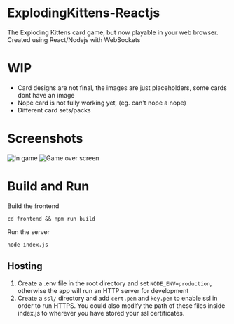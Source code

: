 # ExplodingKittens-Reactjs
The Exploding Kittens card game, but now playable in your web browser. Created using React/Nodejs with WebSockets

# WIP
- Card designs are not final, the images are just placeholders, some cards dont have an image
- Nope card is not fully working yet, (eg. can't nope a nope)
- Different card sets/packs

# Screenshots
![In game](https://jatinderbhachu.github.io/public/expKittensS4.png)
![Game over screen](https://jatinderbhachu.github.io/public/expKittensS5.png)

# Build and Run

Build the frontend

`cd frontend && npm run build`

Run the server

`node index.js`

## Hosting
1. Create a .env file in the root directory and set `NODE_ENV=production`, otherwise the app will run an HTTP server for development
2. Create a `ssl/` directory and add `cert.pem` and `key.pem` to enable ssl in order to run HTTPS. You could also modify the path of these files inside index.js to wherever you have stored your ssl certificates.
